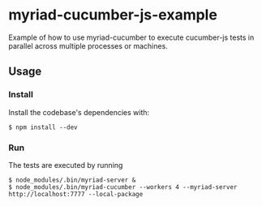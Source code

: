 # myriad-cucumber-js-example

Example of how to use myriad-cucumber to execute cucumber-js tests in
parallel across multiple processes or machines.

## Usage

### Install

Install the codebase's dependencies with:

``` shell
$ npm install --dev
```

### Run

The tests are executed by running

``` shell
$ node_modules/.bin/myriad-server &
$ node_modules/.bin/myriad-cucumber --workers 4 --myriad-server http://localhost:7777 --local-package
```
